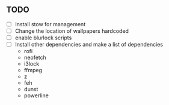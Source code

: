 ## TODO

- [ ] Install stow for management
- [ ] Change the location of wallpapers hardcoded
- [ ] enable blurlock scripts
- [ ] Install other dependencies and make a list of dependencies
  - rofi
  - neofetch
  - i3lock
  - ffmpeg
  - z
  - feh
  - dunst
  - powerline
